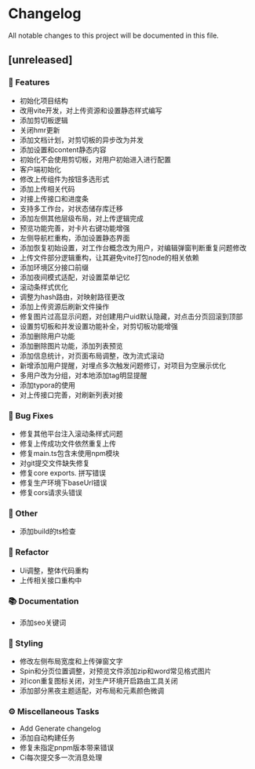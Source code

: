 # Changelog

All notable changes to this project will be documented in this file.

## [unreleased]

### 🚀 Features

- 初始化项目结构
- 改用vite开发，对上传资源和设置静态样式编写
- 添加剪切板逻辑
- 关闭hmr更新
- 添加文档计划，对剪切板的异步改为并发
- 添加设置和content静态内容
- 初始化不会使用剪切板，对用户初始进入进行配置
- 客户端初始化
- 修改上传组件为按钮多选形式
- 添加上传相关代码
- 对接上传接口和进度条
- 支持多工作台，对状态储存库迁移
- 添加左侧其他层级布局，对上传逻辑完成
- 预览功能完善，对卡片右键功能增强
- 左侧导航栏重构，添加设置静态界面
- 添加恢复初始设置，对工作台概念改为用户，对编辑弹窗判断重复问题修改
- 上传文件部分逻辑重构，让其避免vite打包node的相关依赖
- 添加环境区分接口前缀
- 添加夜间模式适配，对设置菜单记忆
- 滚动条样式优化
- 调整为hash路由，对映射路径更改
- 添加上传资源后刷新文件操作
- 修复图片过高显示问题，对创建用户uid默认隐藏，对点击分页回滚到顶部
- 设置剪切板和并发设置功能补全，对剪切板功能增强
- 添加删除用户功能
- 添加删除图片功能，添加列表预览
- 添加信息统计，对页面布局调整，改为流式滚动
- 新增添加用户提醒，对埋点多次触发问题修订，对项目为空展示优化
- 多用户改为分组，对本地添加tag明显提醒
- 添加typora的使用
- 对上传接口完善，对刷新列表对接

### 🐛 Bug Fixes

- 修复其他平台注入滚动条样式问题
- 修复上传成功文件依然重复上传
- 修复main.ts包含未使用npm模块
- 对git提交文件缺失修复
- 修复core exports. 拼写错误
- 修复生产环境下baseUrl错误
- 修复cors请求头错误

### 💼 Other

- 添加build的ts检查

### 🚜 Refactor

- Ui调整，整体代码重构
- 上传相关接口重构中

### 📚 Documentation

- 添加seo关键词

### 🎨 Styling

- 修改左侧布局宽度和上传弹窗文字
- Spin和分页位置调整，对预览文件添加zip和word常见格式图片
- 对icon重复图标关闭，对生产环境开启路由工具关闭
- 添加部分黑夜主题适配，对布局和元素颜色微调

### ⚙️ Miscellaneous Tasks

- Add Generate changelog
- 添加自动构建任务
- 修复未指定pnpm版本带来错误
- Ci每次提交多一次消息处理

<!-- generated by git-cliff -->
